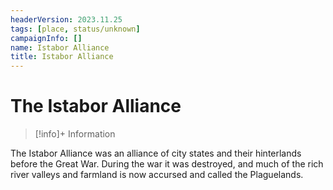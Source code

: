 ```yaml
---
headerVersion: 2023.11.25
tags: [place, status/unknown]
campaignInfo: []
name: Istabor Alliance
title: Istabor Alliance
---
```

# The Istabor Alliance
>[!info]+ Information
> 

The Istabor Alliance was an alliance of city states and their hinterlands before the Great War. During the war it was destroyed, and much of the rich river valleys and farmland is now accursed and called the Plaguelands.






